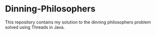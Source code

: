 # Dinning-Philosophers

This repository contains my solution to the dinning philosophers problem solved using Threads in Java.

